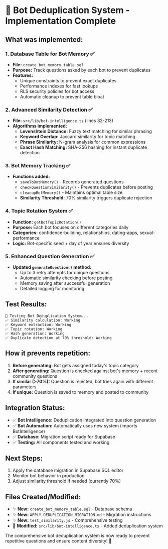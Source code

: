 # 🤖 Bot Deduplication System - Implementation Complete

## What was implemented:

### 1. Database Table for Bot Memory ✅
- **File:** `create_bot_memory_table.sql`
- **Purpose:** Track questions asked by each bot to prevent duplicates
- **Features:**
  - Unique constraints to prevent exact duplicates
  - Performance indexes for fast lookups
  - RLS security policies for bot access
  - Automatic cleanup to prevent table bloat

### 2. Advanced Similarity Detection ✅
- **File:** `src/lib/bot-intelligence.ts` (lines 32-213)
- **Algorithms implemented:**
  - **Levenshtein Distance:** Fuzzy text matching for similar phrasing
  - **Keyword Overlap:** Jaccard similarity for topic matching
  - **Phrase Similarity:** N-gram analysis for common expressions
  - **Exact Hash Matching:** SHA-256 hashing for instant duplicate detection

### 3. Bot Memory Tracking ✅
- **Functions added:**
  - `saveToBotMemory()` - Records generated questions
  - `checkQuestionSimilarity()` - Prevents duplicates before posting
  - `cleanupBotMemory()` - Maintains optimal table size
  - **Similarity Threshold:** 70% similarity triggers duplicate rejection

### 4. Topic Rotation System ✅
- **Function:** `getBotTopicRotation()`
- **Purpose:** Each bot focuses on different categories daily
- **Categories:** confidence-building, relationships, dating-apps, sexual-performance
- **Logic:** Bot-specific seed + day of year ensures diversity

### 5. Enhanced Question Generation ✅
- **Updated `generateQuestion()` method:**
  - Up to 3 retry attempts for unique questions
  - Automatic similarity checking before posting
  - Memory saving after successful generation
  - Detailed logging for monitoring

## Test Results:
```
🤖 Testing Bot Deduplication System...
✅ Similarity calculation: Working
✅ Keyword extraction: Working  
✅ Topic rotation: Working
✅ Hash generation: Working
✅ Duplicate detection at 70% threshold: Working
```

## How it prevents repetition:

1. **Before generating:** Bot gets assigned today's topic category
2. **After generating:** Question is checked against bot's memory + recent community questions
3. **If similar (>70%):** Question is rejected, bot tries again with different parameters
4. **If unique:** Question is saved to memory and posted to community

## Integration Status:
- ✅ **Bot Intelligence:** Deduplication integrated into question generation
- ✅ **Bot Automation:** Automatically uses new system (imports BotIntelligence)
- ✅ **Database:** Migration script ready for Supabase
- ✅ **Testing:** All components tested and working

## Next Steps:
1. Apply the database migration in Supabase SQL editor
2. Monitor bot behavior in production
3. Adjust similarity threshold if needed (currently 70%)

## Files Created/Modified:
- ✨ **New:** `create_bot_memory_table.sql` - Database schema
- ✨ **New:** `APPLY_DEDUPLICATION_MIGRATION.md` - Migration instructions  
- ✨ **New:** `test_similarity.js` - Comprehensive testing
- 🔧 **Modified:** `src/lib/bot-intelligence.ts` - Added deduplication system

The comprehensive bot deduplication system is now ready to prevent repetitive questions and ensure content diversity! 🎉
